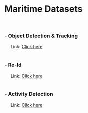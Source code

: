 # Maritime Datasets
&nbsp;

### - Object Detection & Tracking
&nbsp;&nbsp;&nbsp;&nbsp; Link: [Click here](https://drive.google.com/drive/folders/1zjOz4-o91givGDJEhosIv7UDaMX-g896?usp=sharing)
<br><br>

### - Re-Id
&nbsp;&nbsp;&nbsp;&nbsp; Link: [Click here](https://drive.google.com/drive/folders/1ocKS8lRjAa0u1lVKcoW-3WSiHPLy1z2r?usp=sharing)
<br><br>

### - Activity Detection
&nbsp;&nbsp;&nbsp;&nbsp; Link: [Click here](https://drive.google.com/drive/folders/1MRWGZO6Qmw952WIPxi5eSfsiR52R5VLw?usp=sharing)
<br><br>
